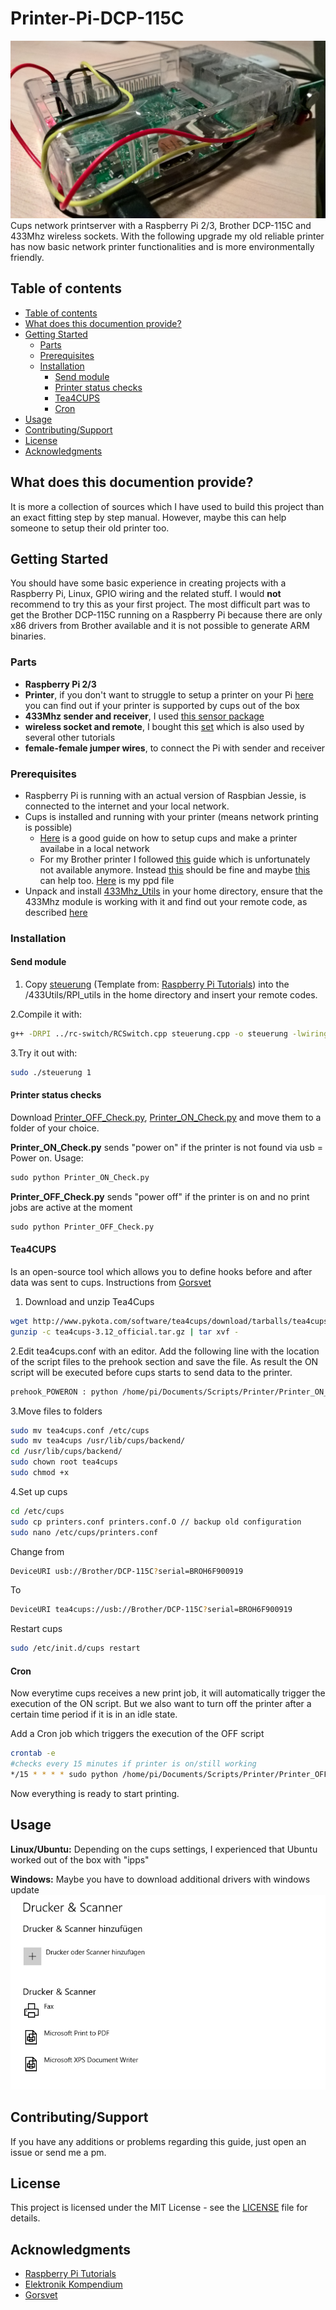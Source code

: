 # Printer-Pi-DCP-115C

![printer pi](/img/cups-printer-pi.jpg)
Cups network printserver with a Raspberry Pi 2/3, Brother DCP-115C and 433Mhz wireless sockets. With the following upgrade my old reliable printer has now basic network printer functionalities and is more environmentally friendly.

## Table of contents

* [Table of contents](#table-of-contents)
* [What does this documention provide?](#what-does-this-documention-provide)
* [Getting Started](#getting-started)
  * [Parts](#parts)
  * [Prerequisites](#prerequisites)
  * [Installation](#installation)
      * [Send module](#send-module)
      * [Printer status checks](#printer-status-checks)
      * [Tea4CUPS](#tea4cups)
      * [Cron](#cron)
* [Usage](#usage)
* [Contributing/Support](#contributingsupport)
* [License](#license)
* [Acknowledgments](#acknowledgments)

## What does this documention provide?

It is more a collection of sources which I have used to build this project than an exact fitting step by step manual. However, maybe this can help someone to setup their old printer too.

## Getting Started

You should have some basic experience in creating projects with a Raspberry Pi, Linux, GPIO wiring and the related stuff. I would **not** recommend to try this as your first project. The most difficult part was to get the Brother DCP-115C running on a Raspberry Pi because there are only x86 drivers from Brother available and it is not possible to generate ARM binaries.

### Parts

* **Raspberry Pi 2/3**
* **Printer**, if you don't want to struggle to setup a printer on your Pi [here](http://www.openprinting.org/printers) you can find out if your printer is supported by cups out of the box
* **433Mhz sender and receiver**, I used [this sensor package](https://www.amazon.de/Aukru-Superregeneration-Transmitter-Modul-receiver-module/dp/B00OLI93IC)
* **wireless socket and remote**, I bought this [set](https://www.amazon.de/gp/product/B001AX8QUM?ie=UTF8&linkCode=as2&camp=1634&creative=6738&tag=754-21&creativeASIN=B001AX8QUM) which is also used by several other tutorials
* **female-female jumper wires**, to connect the Pi with sender and receiver

### Prerequisites

* Raspberry Pi is running with an actual version of Raspbian Jessie, is connected to the internet and your local network.
* Cups is installed and running with your printer (means network printing is possible)
  * [Here](https://www.howtogeek.com/169679/how-to-add-a-printer-to-your-raspberry-pi-or-other-linux-computer/) is a good guide on how to setup cups and make a printer availabe in a local network
  * For my Brother printer I followed [this](https://www.lhinderberger.de/pi/2016/01/27/raspberry-pi-binary-x86-drivers.html) guide  which is unfortunately not available anymore. Instead [this](https://superuser.com/questions/781454/debian-arm-and-brother-dcp195c-with-cups) should be fine and maybe [this](https://www.raspberrypi.org/forums/viewtopic.php?f=28&t=127401) can help too. [Here](Brother_DCP-115C.ppd) is my ppd file
* Unpack and install [433Mhz_Utils](https://github.com/ninjablocks/433Utils/tree/master/RPi_utils) in your home directory, ensure that the 433Mhz module is working with it and find out your remote code, as described [here](https://www.princetronics.com/how-to-read-433-mhz-codes-w-raspberry-pi-433-mhz-receiver/)

### Installation

#### Send module

1. Copy [steuerung](/scripts/steuerung.cpp) (Template from: [Raspberry Pi Tutorials](https://tutorials-raspberrypi.de/raspberry-pi-funksteckdosen-433-mhz-steuern/)) into the /433Utils/RPI_utils in the home directory and insert your remote codes.

2.Compile it with:

``` bash
g++ -DRPI ../rc-switch/RCSwitch.cpp steuerung.cpp -o steuerung -lwiringPi
```

3.Try it out with:

``` bash
sudo ./steuerung 1
```

#### Printer status checks

Download [Printer_OFF_Check.py](/scripts/Printer_OFF_Check.py), [Printer_ON_Check.py](scripts/Printer_ON_Check.py)  and move them to a folder of your choice.

**Printer_ON_Check.py** sends "power on" if the printer is not found via usb = Power on. Usage:

```python
sudo python Printer_ON_Check.py
```

**Printer_OFF_Check.py** sends "power off" if the printer is on and no print jobs are active at the moment

```python
sudo python Printer_OFF_Check.py
```

#### Tea4CUPS

Is an open-source tool which allows you to define hooks before and after data was sent to cups. Instructions from [Gorsvet](https://gorsvet.de/komfortabel-drucken-mit-dem-raspberry-pi-und-cups/)

1. Download and unzip Tea4Cups

``` bash
wget http://www.pykota.com/software/tea4cups/download/tarballs/tea4cups-3.12_official.tar.gz
gunzip -c tea4cups-3.12_official.tar.gz | tar xvf -
```

2.Edit tea4cups.conf with an editor. Add the following line with the location of the script files to the prehook section and save the file. As result the ON script will be executed before cups starts to send data to the printer.

``` bash
prehook_POWERON : python /home/pi/Documents/Scripts/Printer/Printer_ON_Check.py
```

3.Move files to folders

``` bash
sudo mv tea4cups.conf /etc/cups
sudo mv tea4cups /usr/lib/cups/backend/
cd /usr/lib/cups/backend/
sudo chown root tea4cups
sudo chmod +x
```

4.Set up cups

``` bash
cd /etc/cups
sudo cp printers.conf printers.conf.O // backup old configuration
sudo nano /etc/cups/printers.conf
```

Change from

``` bash
DeviceURI usb://Brother/DCP-115C?serial=BROH6F900919
```

To

``` bash
DeviceURI tea4cups://usb://Brother/DCP-115C?serial=BROH6F900919
```

Restart cups

``` bash
sudo /etc/init.d/cups restart
```

#### Cron

Now everytime cups receives a new print job, it will automatically trigger the execution of the ON script. But we also want to turn off the printer after a certain time period if it is in an idle state.

Add a Cron job which triggers the execution of the OFF script

``` bash
crontab -e
#checks every 15 minutes if printer is on/still working
*/15 * * * * sudo python /home/pi/Documents/Scripts/Printer/Printer_OFF_Check.py
```

Now everything is ready to start printing.

## Usage

**Linux/Ubuntu:**
Depending on the cups settings, I experienced that Ubuntu worked out of the box with "ipps"

**Windows:**
Maybe you have to download additional drivers with windows update
![Windows10_Installation](img/Windows10_setup.gif)

## Contributing/Support

If you have any additions or problems regarding this guide, just open an issue or send me a pm.

## License

This project is licensed under the MIT License - see the [LICENSE](LICENSE) file for details.

## Acknowledgments

* [Raspberry Pi Tutorials](https://tutorials-raspberrypi.de/raspberry-pi-funksteckdosen-433-mhz-steuern/)
* [Elektronik Kompendium](https://www.elektronik-kompendium.de/sites/raspberry-pi/2007081.htm)
* [Gorsvet](https://gorsvet.de/komfortabel-drucken-mit-dem-raspberry-pi-und-cups/)
